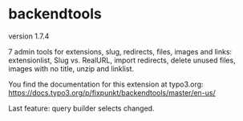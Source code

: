 # backendtools

version 1.7.4

7 admin tools for extensions, slug, redirects, files, images and links:
extensionlist, Slug vs. RealURL, import redirects, delete unused files, images with no title, unzip and linklist.

You find the documentation for this extension at typo3.org:
https://docs.typo3.org/p/fixpunkt/backendtools/master/en-us/

Last feature: query builder selects changed.